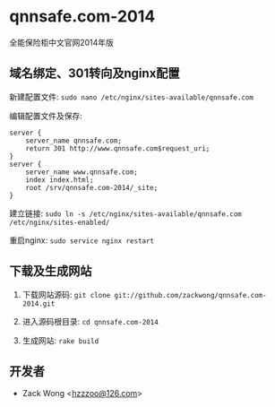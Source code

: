 qnnsafe.com-2014
=============

全能保险柜中文官网2014年版


域名绑定、301转向及nginx配置
-----

新建配置文件: ``sudo nano /etc/nginx/sites-available/qnnsafe.com``

编辑配置文件及保存: 

    server {
        server_name qnnsafe.com;
        return 301 http://www.qnnsafe.com$request_uri;
    }
    server {
        server_name www.qnnsafe.com;
        index index.html;
        root /srv/qnnsafe.com-2014/_site;
    }

建立链接: ``sudo ln -s /etc/nginx/sites-available/qnnsafe.com /etc/nginx/sites-enabled/``

重启nginx: ``sudo service nginx restart``


下载及生成网站
-----

1. 下载网站源码: ``git clone git://github.com/zackwong/qnnsafe.com-2014.git``

2. 进入源码根目录: ``cd qnnsafe.com-2014``

3. 生成网站: ``rake build``


开发者
---------

* Zack Wong &lt;hzzzoo@126.com&gt;

